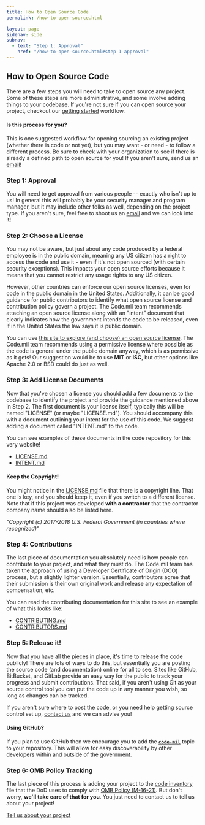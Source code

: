 ```yaml
---
title: How to Open Source Code
permalink: /how-to-open-source.html

layout: page
sidenav: side
subnav:
  - text: "Step 1: Approval"
    href: "/how-to-open-source.html#step-1-approval"
---
```


## How to Open Source Code

There are a few steps you will need to take to open source any project. Some of these steps are more administrative, and some involve adding things to your codebase. If you're not sure if you can open source your project, checkout our [getting started](/getting-started.html) workflow.

<section class='usa-alert usa-alert-info' >
  <article class='usa-alert-body'>
    <h4 class='usa-alert-heading'>Is this process for you?</h4>
    <p class='usa-alert-text'>
      This is one suggested workflow for opening sourcing an existing project (whether there is code or not yet), but you may want - or need - to follow a different process. Be sure to check with your organization to see if there is already a defined path to open source for you! If you aren't sure, send us an <a href='mailto:{{site.email}}'>email</a>!
    </p>
  </article>
</section>

### Step 1: Approval

You will need to get approval from various people -- exactly who isn't up to us! In general this will probably be your security manager and program manager, but it may include other folks as well, depending on the project type. If you aren't sure, feel free to shoot us an [email](mailto:{{site.email}}) and we can look into it!

### Step 2: Choose a License

You may not be aware, but just about any code produced by a federal employee is in the public domain, meaning any US citizen has a right to access the code and use it - even if it's not open sourced (with certain security exceptions). This impacts your open source efforts because it means that you cannot restrict any usage rights to any US citizen.

However, other countries can enforce our open source licenses, even for code in the public domain in the United States. Additionally, it can be good guidance for public contributors to identify what open source license and contribution policy govern a project. The Code.mil team recommends attaching an open source license along with an "intent" document that clearly indicates how the government intends the code to be released, even if in the United States the law says it is public domain.

You can use [this site to explore (and choose) an open source license](https://choosealicense.com). The Code.mil team recommends using a permissive license where possible as the code is general under the public domain anyway, which is as permissive as it gets! Our suggestion would be to use **MIT** or **ISC**, but other options like Apache 2.0 or BSD could do just as well.

### Step 3: Add License Documents

Now that you've chosen a license you should add a few documents to the codebase to identify the project and provide the guidance mentioned above in Step 2. The first document is your license itself, typically this will be named "LICENSE" (or maybe "LICENSE.md"). You should accompany this with a document outlining your intent for the use of this code. We suggest adding a document called "INTENT.md" to the code.

You can see examples of these documents in the code repository for this very website!

* [LICENSE.md](/LICENSE.md)
* [INTENT.md](/INTENT.md)

<section class='usa-alert usa-alert-info' >
  <article class='usa-alert-body'>
    <h4 class='usa-alert-heading'>Keep the Copyright!</h4>
    <p class='usa-alert-text'>
      You might notice in the <a href="/LICENSE.md">LICENSE.md</a> file that there is a copyright line. That one is key, and you should keep it, even if you switch to a different license. Note that if this project was developed <strong>with a contractor</strong> that the contractor company name should also be listed here.
    </p>
    <p><em>"Copyright (c) 2017-2018 U.S. Federal Government (in countries where recognized)"</em></p>
  </article>
</section>

### Step 4: Contributions

The last piece of documentation you absolutely need is how people can contribute to your project, and what they must do. The Code.mil team has taken the approach of using a Developer Certificate of Origin (DCO) process, but a slightly lighter version. Essentially, contributors agree that their submission is their own original work and release any expectation of compensation, etc.

You can read the contributing documentation for this site to see an example of what this looks like:

* [CONTRIBUTING.md](/CONTRIBUTING.md)
* [CONTRIBUTORS.md](/CONTRIBUTORS.md)

### Step 5: Release it!

Now that you have all the pieces in place, it's time to release the code publicly! There are lots of ways to do this, but essentially you are posting the source code (and documentation) online for all to see. Sites like GitHub, BitBucket, and GitLab provide an easy way for the public to track your progress and submit contributions. That said, if you aren't using Git as your source control tool you can put the code up in any manner you wish, so long as changes can be tracked.

If you aren't sure where to post the code, or you need help getting source control set up, [contact us](mailto:{{site.email}}) and we can advise you!

<section class='usa-alert usa-alert-info' >
  <article class='usa-alert-body'>
    <h4 class='usa-alert-heading'>Using GitHub?</h4>
    <p class='usa-alert-text'>
      If you plan to use GitHub then we encourage you to add the <a href='https://github.com/topics/code-mil'><strong><code>code-mil</code></strong></a> topic to your repository. This will allow for easy discoverability by other developers within and outside of the government.
    </p>
  </article>
</section>

### Step 6: OMB Policy Tracking

The last piece of this process is adding your project to the [code inventory](https://code.gov/#/policy-guide/docs/compliance/inventory-code) file that the DoD uses to comply with [OMB Policy (M-16-21)](https://code.gov/#/policy-guide/policy/open-source). But don't worry, **we'll take care of that for you**. You just need to contact us to tell us about your project!

<a href='mailto:{{site.email}}' class='usa-button'>Tell us about your project</a>

